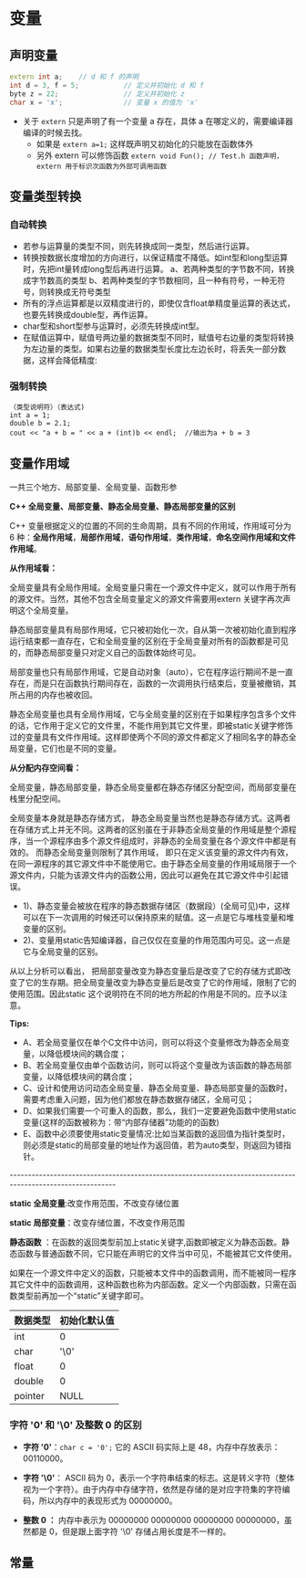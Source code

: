 # 变量

## 声明变量

```c++
extern int a;    // d 和 f 的声明 
int d = 3, f = 5;           // 定义并初始化 d 和 f
byte z = 22;                // 定义并初始化 z
char x = 'x';               // 变量 x 的值为 'x'
```

- 关于 `extern` 只是声明了有一个变量 a 存在，具体 a 在哪定义的，需要编译器编译的时候去找。
  - 如果是 `extern a=1;` 这样既声明又初始化的只能放在函数体外
  - 另外 extern 可以修饰函数 `extern void Fun(); // Test.h 函数声明，extern 用于标识次函数为外部可调用函数 `

## 变量类型转换

### 自动转换

- 若参与运算量的类型不同，则先转换成同一类型，然后进行运算。
- 转换按数据长度增加的方向进行，以保证精度不降低。如int型和long型运算时，先把int量转成long型后再进行运算。   a、若两种类型的字节数不同，转换成字节数高的类型   b、若两种类型的字节数相同，且一种有符号，一种无符号，则转换成无符号类型
-  所有的浮点运算都是以双精度进行的，即使仅含float单精度量运算的表达式，也要先转换成double型，再作运算。
-  char型和short型参与运算时，必须先转换成int型。
-  在赋值运算中，赋值号两边量的数据类型不同时，赋值号右边量的类型将转换为左边量的类型。如果右边量的数据类型长度比左边长时，将丢失一部分数据，这样会降低精度:

### 强制转换

```
（类型说明符）（表达式)
int a = 1;
double b = 2.1;
cout << "a + b = " << a + (int)b << endl;  //输出为a + b = 3
```

## 变量作用域

一共三个地方、局部变量、全局变量、函数形参

**C++ 全局变量、局部变量、静态全局变量、静态局部变量的区别**

C++ 变量根据定义的位置的不同的生命周期，具有不同的作用域，作用域可分为 6 种：**全局作用域**，**局部作用域**，**语句作用域**，**类作用域**，**命名空间作用域和文件作用域**。

**从作用域看：**

全局变量具有全局作用域。全局变量只需在一个源文件中定义，就可以作用于所有的源文件。当然，其他不包含全局变量定义的源文件需要用extern 关键字再次声明这个全局变量。

静态局部变量具有局部作用域，它只被初始化一次，自从第一次被初始化直到程序运行结束都一直存在，它和全局变量的区别在于全局变量对所有的函数都是可见的，而静态局部变量只对定义自己的函数体始终可见。

局部变量也只有局部作用域，它是自动对象（auto），它在程序运行期间不是一直存在，而是只在函数执行期间存在，函数的一次调用执行结束后，变量被撤销，其所占用的内存也被收回。

静态全局变量也具有全局作用域，它与全局变量的区别在于如果程序包含多个文件的话，它作用于定义它的文件里，不能作用到其它文件里，即被static关键字修饰过的变量具有文件作用域。这样即使两个不同的源文件都定义了相同名字的静态全局变量，它们也是不同的变量。

**从分配内存空间看：**

全局变量，静态局部变量，静态全局变量都在静态存储区分配空间，而局部变量在栈里分配空间。

全局变量本身就是静态存储方式， 静态全局变量当然也是静态存储方式。这两者在存储方式上并无不同。这两者的区别虽在于非静态全局变量的作用域是整个源程序，当一个源程序由多个源文件组成时，非静态的全局变量在各个源文件中都是有效的。 而静态全局变量则限制了其作用域， 即只在定义该变量的源文件内有效，在同一源程序的其它源文件中不能使用它。由于静态全局变量的作用域局限于一个源文件内，只能为该源文件内的函数公用，因此可以避免在其它源文件中引起错误。

-  1)、静态变量会被放在程序的静态数据存储区（数据段）(全局可见)中，这样可以在下一次调用的时候还可以保持原来的赋值。这一点是它与堆栈变量和堆变量的区别。
-  2)、变量用static告知编译器，自己仅仅在变量的作用范围内可见。这一点是它与全局变量的区别。

从以上分析可以看出， 把局部变量改变为静态变量后是改变了它的存储方式即改变了它的生存期。把全局变量改变为静态变量后是改变了它的作用域，限制了它的使用范围。因此static 这个说明符在不同的地方所起的作用是不同的。应予以注意。

**Tips:**

- A、若全局变量仅在单个C文件中访问，则可以将这个变量修改为静态全局变量，以降低模块间的耦合度；
- B、若全局变量仅由单个函数访问，则可以将这个变量改为该函数的静态局部变量，以降低模块间的耦合度；
- C、设计和使用访问动态全局变量、静态全局变量、静态局部变量的函数时，需要考虑重入问题，因为他们都放在静态数据存储区，全局可见；
- D、如果我们需要一个可重入的函数，那么，我们一定要避免函数中使用static变量(这样的函数被称为：带“内部存储器”功能的的函数)
- E、函数中必须要使用static变量情况:比如当某函数的返回值为指针类型时，则必须是static的局部变量的地址作为返回值，若为auto类型，则返回为错指针。

\-----------------------------------------------------------------------------------------------------------

**static 全局变量**:改变作用范围，不改变存储位置

**static 局部变量**：改变存储位置，不改变作用范围

**静态函数** ：在函数的返回类型前加上static关键字,函数即被定义为静态函数。静态函数与普通函数不同，它只能在声明它的文件当中可见，不能被其它文件使用。

如果在一个源文件中定义的函数，只能被本文件中的函数调用，而不能被同一程序其它文件中的函数调用，这种函数也称为内部函数。定义一个内部函数，只需在函数类型前再加一个“static”关键字即可。

| 数据类型 | 初始化默认值 |
| :------- | :----------- |
| int      | 0            |
| char     | '\0'         |
| float    | 0            |
| double   | 0            |
| pointer  | NULL         |

### 字符 '0' 和 '\0' 及整数 0 的区别

- **字符 '0'**：`char c = '0';` 它的 ASCII 码实际上是 48，内存中存放表示：00110000。

- **字符 '\0'**： ASCII 码为 0，表示一个字符串结束的标志。这是转义字符（整体视为一个字符）。由于内存中存储字符，依然是存储的是对应字符集的字符编码，所以内存中的表现形式为 00000000。

- **整数 0 ：** 内存中表示为 00000000 00000000 00000000 00000000，虽然都是 0，但是跟上面字符 '\0' 存储占用长度是不一样的。

## 常量

